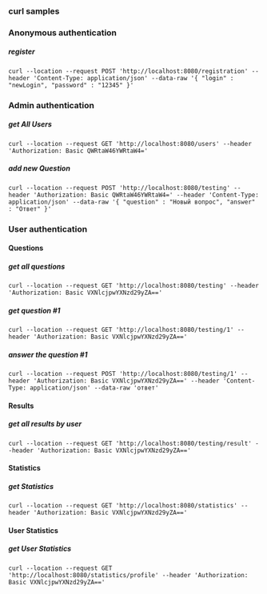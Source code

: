 ### curl samples

### Anonymous authentication
##### register
`curl --location --request POST 'http://localhost:8080/registration' --header 'Content-Type: application/json' --data-raw '{
 	"login" : "newLogin",
 	"password" : "12345"
 }'`

### Admin authentication

##### get All Users
`curl --location --request GET 'http://localhost:8080/users' --header 'Authorization: Basic QWRtaW46YWRtaW4='`

##### add new Question
`curl --location --request POST 'http://localhost:8080/testing' --header 'Authorization: Basic QWRtaW46YWRtaW4=' --header 'Content-Type: application/json' --data-raw '{
 	"question" : "Новый вопрос",
 	"answer" : "Ответ"
 }'`

### User authentication

#### Questions
##### get all questions
`curl --location --request GET 'http://localhost:8080/testing' --header 'Authorization: Basic VXNlcjpwYXNzd29yZA=='`

##### get question #1
`curl --location --request GET 'http://localhost:8080/testing/1' --header 'Authorization: Basic VXNlcjpwYXNzd29yZA=='`

##### answer the question #1
`curl --location --request POST 'http://localhost:8080/testing/1' --header 'Authorization: Basic VXNlcjpwYXNzd29yZA==' --header 'Content-Type: application/json' --data-raw 'ответ'`

#### Results
##### get all results by user
`curl --location --request GET 'http://localhost:8080/testing/result' --header 'Authorization: Basic VXNlcjpwYXNzd29yZA=='`

#### Statistics
##### get Statistics
`curl --location --request GET 'http://localhost:8080/statistics' --header 'Authorization: Basic VXNlcjpwYXNzd29yZA=='`

#### User Statistics
##### get User Statistics
`curl --location --request GET 'http://localhost:8080/statistics/profile' --header 'Authorization: Basic VXNlcjpwYXNzd29yZA=='`
